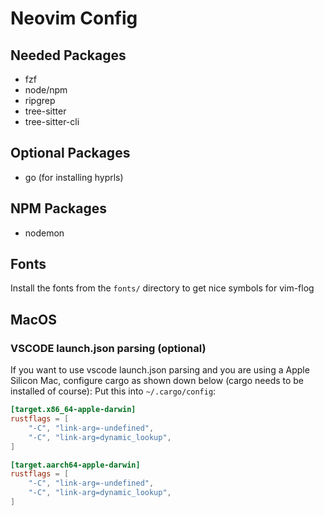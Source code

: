 # Neovim Config

## Needed Packages
- fzf
- node/npm
- ripgrep
- tree-sitter
- tree-sitter-cli

## Optional Packages
- go (for installing hyprls)

## NPM Packages
- nodemon

## Fonts
Install the fonts from the `fonts/` directory to get nice symbols for vim-flog

## MacOS
### VSCODE launch.json parsing (optional)
If you want to use vscode launch.json parsing and you are using a Apple Silicon Mac, configure cargo as shown down below (cargo needs to be installed of course):
Put this into `~/.cargo/config`:
```toml
[target.x86_64-apple-darwin]
rustflags = [
    "-C", "link-arg=-undefined",
    "-C", "link-arg=dynamic_lookup",
]

[target.aarch64-apple-darwin]
rustflags = [
    "-C", "link-arg=-undefined",
    "-C", "link-arg=dynamic_lookup",
]
```
